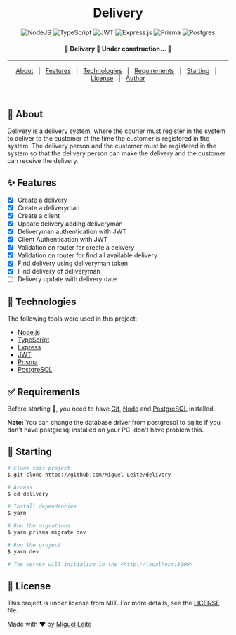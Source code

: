
<h1 align="center">Delivery</h1>

<span align="center">

![NodeJS](https://img.shields.io/badge/node.js-6DA55F?style=for-the-badge&logo=node.js&logoColor=white)
![TypeScript](https://img.shields.io/badge/typescript-%23007ACC.svg?style=for-the-badge&logo=typescript&logoColor=white)
![JWT](https://img.shields.io/badge/JWT-black?style=for-the-badge&logo=JSON%20web%20tokens)
![Express.js](https://img.shields.io/badge/express.js-%23404d59.svg?style=for-the-badge&logo=express&logoColor=%2361DAFB)
![Prisma](https://img.shields.io/badge/Prisma-3982CE?style=for-the-badge&logo=Prisma&logoColor=white)
![Postgres](https://img.shields.io/badge/postgres-%23316192.svg?style=for-the-badge&logo=postgresql&logoColor=white)

</span>


<h4 align="center"> 
	🚧  Delivery 🚀 Under construction...  🚧
</h4> 

<hr />

<p align="center">
  <a href="#dart-about">About</a> &#xa0; | &#xa0; 
  <a href="#sparkles-features">Features</a> &#xa0; | &#xa0;
  <a href="#rocket-technologies">Technologies</a> &#xa0; | &#xa0;
  <a href="#white_check_mark-requirements">Requirements</a> &#xa0; | &#xa0;
  <a href="#checkered_flag-starting">Starting</a> &#xa0; | &#xa0;
  <a href="#memo-license">License</a> &#xa0; | &#xa0;
  <a href="https://github.com/Miguel-Leite" target="_blank">Author</a>
</p>

<br>

## :dart: About ##

Delivery is a delivery system, where the courier must register in the system to deliver to the customer at the time the customer is registered in the system. The delivery person and the customer must be registered in the system so that the delivery person can make the delivery and the customer can receive the delivery.

## :sparkles: Features ##

- [x] Create a delivery
- [x] Create a deliveryman
- [x] Create a client
- [x] Update delivery adding deliveryman
- [x] Deliveryman authentication with JWT
- [x] Client Authentication with JWT
- [x] Validation on router for create a delivery
- [x] Validation on router for find all available delivery
- [x] Find delivery using deliveryman token
- [x] Find delivery of deliveryman
- [ ] Delivery update with delivery date

## :rocket: Technologies ##

The following tools were used in this project:

- [Node.js](https://nodejs.org/)
- [TypeScript](https://www.typescriptlang.org/)
- [Express](https://expressjs.com/)
- [JWT](https://jwt.io/)
- [Prisma](https://www.typescriptlang.org/)
- [PostgreSQL](https://www.postgresql.org/)

## :white_check_mark: Requirements ##

Before starting :checkered_flag:, you need to have [Git](https://git-scm.com), [Node](https://nodejs.org/en/) and [PostgreSQL](https://www.postgresql.org/) installed.

<b>Note:</b> You can change the database driver from postgresql to sqlite if you don't have postgresql installed on your PC, don't have problem this.

## :checkered_flag: Starting ##

```bash
# Clone this project
$ git clone https://github.com/Miguel-Leite/delivery

# Access
$ cd delivery

# Install dependencies
$ yarn

# Run the migrations
$ yarn prisma migrate dev

# Run the project
$ yarn dev

# The server will initialize in the <http://localhost:3000>
```

## :memo: License ##

This project is under license from MIT. For more details, see the [LICENSE](LICENSE.md) file.


Made with :heart: by <a href="https://github.com/Miguel-Leite" target="_blank">Miguel Leite</a>

